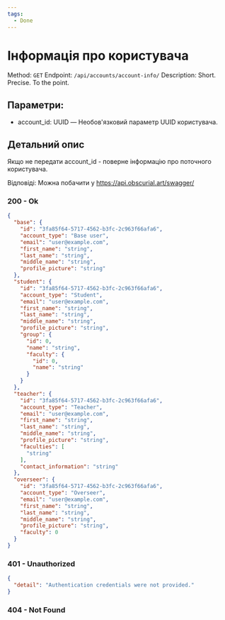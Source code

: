 ```yaml
---
tags:
  - Done
---
```

# Інформація про користувача

Method: `GET`
Endpoint: `/api/accounts/account-info/`
Description: Short. Precise. To the point.

## Параметри:
- account_id: UUID — Необов'язковий параметр UUID користувача.

## Детальний опис
Якщо не передати account_id - поверне інформацію про поточного користувача.

Відповіді:
Можна побачити у https://api.obscurial.art/swagger/

### 200 - Ok
```json
{
  "base": {
    "id": "3fa85f64-5717-4562-b3fc-2c963f66afa6",
    "account_type": "Base user",
    "email": "user@example.com",
    "first_name": "string",
    "last_name": "string",
    "middle_name": "string",
    "profile_picture": "string"
  },
  "student": {
    "id": "3fa85f64-5717-4562-b3fc-2c963f66afa6",
    "account_type": "Student",
    "email": "user@example.com",
    "first_name": "string",
    "last_name": "string",
    "middle_name": "string",
    "profile_picture": "string",
    "group": {
      "id": 0,
      "name": "string",
      "faculty": {
        "id": 0,
        "name": "string"
      }
    }
  },
  "teacher": {
    "id": "3fa85f64-5717-4562-b3fc-2c963f66afa6",
    "account_type": "Teacher",
    "email": "user@example.com",
    "first_name": "string",
    "last_name": "string",
    "middle_name": "string",
    "profile_picture": "string",
    "faculties": [
      "string"
    ],
    "contact_information": "string"
  },
  "overseer": {
    "id": "3fa85f64-5717-4562-b3fc-2c963f66afa6",
    "account_type": "Overseer",
    "email": "user@example.com",
    "first_name": "string",
    "last_name": "string",
    "middle_name": "string",
    "profile_picture": "string",
    "faculty": 0
  }
}
```

### 401 - Unauthorized
```json
{
  "detail": "Authentication credentials were not provided."
}
```

### 404 - Not Found